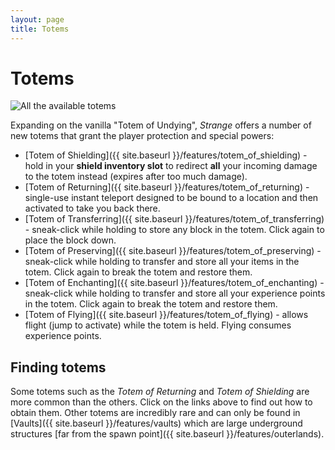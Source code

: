 ```yaml
---
layout: page
title: Totems
---
```


# Totems

![All the available totems](https://i.postimg.cc/MZPqxpTb/Totems.jpg)

Expanding on the vanilla "Totem of Undying", *Strange* offers a number of new totems that grant the player protection and special powers:

* [Totem of Shielding]({{ site.baseurl }}/features/totem_of_shielding) - hold in your **shield inventory slot** to redirect **all** your incoming damage to the totem instead (expires after too much damage).
* [Totem of Returning]({{ site.baseurl }}/features/totem_of_returning) - single-use instant teleport designed to be bound to a location and then activated to take you back there.
* [Totem of Transferring]({{ site.baseurl }}/features/totem_of_transferring) - sneak-click while holding to store any block in the totem.  Click again to place the block down.
* [Totem of Preserving]({{ site.baseurl }}/features/totem_of_preserving) - sneak-click while holding to transfer and store all your items in the totem.  Click again to break the totem and restore them.
* [Totem of Enchanting]({{ site.baseurl }}/features/totem_of_enchanting) - sneak-click while holding to transfer and store all your experience points in the totem.  Click again to break the totem and restore them.
* [Totem of Flying]({{ site.baseurl }}/features/totem_of_flying) - allows flight (jump to activate) while the totem is held. Flying consumes experience points.

## Finding totems

Some totems such as the *Totem of Returning* and *Totem of Shielding* are more common than the others. Click on the links above to find out how to obtain them. Other totems are incredibly rare and can only be found in [Vaults]({{ site.baseurl }}/features/vaults) which are large underground structures [far from the spawn point]({{ site.baseurl }}/features/outerlands).